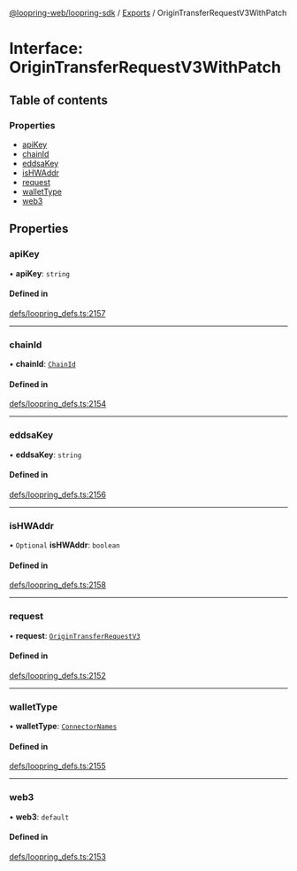 [@loopring-web/loopring-sdk](../README.md) / [Exports](../modules.md) / OriginTransferRequestV3WithPatch

# Interface: OriginTransferRequestV3WithPatch

## Table of contents

### Properties

- [apiKey](OriginTransferRequestV3WithPatch.md#apikey)
- [chainId](OriginTransferRequestV3WithPatch.md#chainid)
- [eddsaKey](OriginTransferRequestV3WithPatch.md#eddsakey)
- [isHWAddr](OriginTransferRequestV3WithPatch.md#ishwaddr)
- [request](OriginTransferRequestV3WithPatch.md#request)
- [walletType](OriginTransferRequestV3WithPatch.md#wallettype)
- [web3](OriginTransferRequestV3WithPatch.md#web3)

## Properties

### apiKey

• **apiKey**: `string`

#### Defined in

[defs/loopring_defs.ts:2157](https://github.com/Loopring/loopring_sdk/blob/edf273a/src/defs/loopring_defs.ts#L2157)

___

### chainId

• **chainId**: [`ChainId`](../enums/ChainId.md)

#### Defined in

[defs/loopring_defs.ts:2154](https://github.com/Loopring/loopring_sdk/blob/edf273a/src/defs/loopring_defs.ts#L2154)

___

### eddsaKey

• **eddsaKey**: `string`

#### Defined in

[defs/loopring_defs.ts:2156](https://github.com/Loopring/loopring_sdk/blob/edf273a/src/defs/loopring_defs.ts#L2156)

___

### isHWAddr

• `Optional` **isHWAddr**: `boolean`

#### Defined in

[defs/loopring_defs.ts:2158](https://github.com/Loopring/loopring_sdk/blob/edf273a/src/defs/loopring_defs.ts#L2158)

___

### request

• **request**: [`OriginTransferRequestV3`](OriginTransferRequestV3.md)

#### Defined in

[defs/loopring_defs.ts:2152](https://github.com/Loopring/loopring_sdk/blob/edf273a/src/defs/loopring_defs.ts#L2152)

___

### walletType

• **walletType**: [`ConnectorNames`](../enums/ConnectorNames.md)

#### Defined in

[defs/loopring_defs.ts:2155](https://github.com/Loopring/loopring_sdk/blob/edf273a/src/defs/loopring_defs.ts#L2155)

___

### web3

• **web3**: `default`

#### Defined in

[defs/loopring_defs.ts:2153](https://github.com/Loopring/loopring_sdk/blob/edf273a/src/defs/loopring_defs.ts#L2153)

